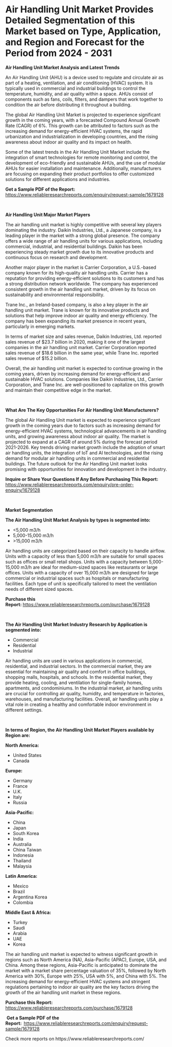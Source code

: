 <p><h1>Air Handling Unit Market Provides Detailed Segmentation of this Market based on Type, Application, and Region and Forecast for the Period from 2024 - 2031</h1></p><p><strong>Air Handling Unit Market Analysis and Latest Trends</strong></p>
<p><p>An Air Handling Unit (AHU) is a device used to regulate and circulate air as part of a heating, ventilation, and air conditioning (HVAC) system. It is typically used in commercial and industrial buildings to control the temperature, humidity, and air quality within a space. AHUs consist of components such as fans, coils, filters, and dampers that work together to condition the air before distributing it throughout a building.</p><p>The global Air Handling Unit Market is projected to experience significant growth in the coming years, with a forecasted Compound Annual Growth Rate (CAGR) of 6%. This growth can be attributed to factors such as the increasing demand for energy-efficient HVAC systems, the rapid urbanization and industrialization in developing countries, and the rising awareness about indoor air quality and its impact on health.</p><p>Some of the latest trends in the Air Handling Unit Market include the integration of smart technologies for remote monitoring and control, the development of eco-friendly and sustainable AHUs, and the use of modular AHUs for easier installation and maintenance. Additionally, manufacturers are focusing on expanding their product portfolios to offer customized solutions for different applications and industries.</p></p>
<p><strong>Get a Sample PDF of the Report:&nbsp;</strong> <a href="https://www.reliableresearchreports.com/enquiry/request-sample/1679128">https://www.reliableresearchreports.com/enquiry/request-sample/1679128</a></p>
<p>&nbsp;</p>
<p><strong>Air Handling Unit Major Market Players</strong></p>
<p><p>The air handling unit market is highly competitive with several key players dominating the industry. Daikin Industries, Ltd., a Japanese company, is a leading player in the market with a strong global presence. The company offers a wide range of air handling units for various applications, including commercial, industrial, and residential buildings. Daikin has been experiencing steady market growth due to its innovative products and continuous focus on research and development.</p><p>Another major player in the market is Carrier Corporation, a U.S.-based company known for its high-quality air handling units. Carrier has a reputation for providing energy-efficient solutions to its customers and has a strong distribution network worldwide. The company has experienced consistent growth in the air handling unit market, driven by its focus on sustainability and environmental responsibility.</p><p>Trane Inc., an Ireland-based company, is also a key player in the air handling unit market. Trane is known for its innovative products and solutions that help improve indoor air quality and energy efficiency. The company has been expanding its market presence in recent years, particularly in emerging markets.</p><p>In terms of market size and sales revenue, Daikin Industries, Ltd. reported sales revenue of $23.7 billion in 2020, making it one of the largest companies in the air handling unit market. Carrier Corporation reported sales revenue of $18.6 billion in the same year, while Trane Inc. reported sales revenue of $15.2 billion.</p><p>Overall, the air handling unit market is expected to continue growing in the coming years, driven by increasing demand for energy-efficient and sustainable HVAC solutions. Companies like Daikin Industries, Ltd., Carrier Corporation, and Trane Inc. are well-positioned to capitalize on this growth and maintain their competitive edge in the market.</p></p>
<p>&nbsp;</p>
<p><strong>What Are The Key Opportunities For Air Handling Unit Manufacturers?</strong></p>
<p><p>The global Air Handling Unit market is expected to experience significant growth in the coming years due to factors such as increasing demand for energy-efficient HVAC systems, technological advancements in air handling units, and growing awareness about indoor air quality. The market is projected to expand at a CAGR of around 5% during the forecast period 2021-2026. Key trends driving market growth include the adoption of smart air handling units, the integration of IoT and AI technologies, and the rising demand for modular air handling units in commercial and residential buildings. The future outlook for the Air Handling Unit market looks promising with opportunities for innovation and development in the industry.</p></p>
<p><strong>Inquire or Share Your Questions If Any Before Purchasing This Report:</strong> <a href="https://www.reliableresearchreports.com/enquiry/pre-order-enquiry/1679128">https://www.reliableresearchreports.com/enquiry/pre-order-enquiry/1679128</a></p>
<p>&nbsp;</p>
<p><strong>Market Segmentation</strong></p>
<p><strong>The Air Handling Unit Market Analysis by types is segmented into:</strong></p>
<p><ul><li><5,000 m3/h</li><li>5,000-15,000 m3/h</li><li>>15,000 m3/h</li></ul></p>
<p><p>Air handling units are categorized based on their capacity to handle airflow. Units with a capacity of less than 5,000 m3/h are suitable for small spaces such as offices or small retail shops. Units with a capacity between 5,000-15,000 m3/h are ideal for medium-sized spaces like restaurants or large offices. Units with a capacity of over 15,000 m3/h are designed for large commercial or industrial spaces such as hospitals or manufacturing facilities. Each type of unit is specifically tailored to meet the ventilation needs of different sized spaces.</p></p>
<p><strong>Purchase this Report:&nbsp;</strong><a href="https://www.reliableresearchreports.com/purchase/1679128">https://www.reliableresearchreports.com/purchase/1679128</a></p>
<p>&nbsp;</p>
<p><strong>The Air Handling Unit Market Industry Research by Application is segmented into:</strong></p>
<p><ul><li>Commercial</li><li>Residential</li><li>Industrial</li></ul></p>
<p><p>Air handling units are used in various applications in commercial, residential, and industrial sectors. In the commercial market, they are essential for maintaining air quality and comfort in office buildings, shopping malls, hospitals, and schools. In the residential market, they provide heating, cooling, and ventilation for single-family homes, apartments, and condominiums. In the industrial market, air handling units are crucial for controlling air quality, humidity, and temperature in factories, warehouses, and manufacturing facilities. Overall, air handling units play a vital role in creating a healthy and comfortable indoor environment in different settings.</p></p>
<p>&nbsp;</p>
<p><strong>In terms of Region, the Air Handling Unit Market Players available by Region are:</strong></p>
<p>
    <p> <strong> North America: </strong>
        <ul>
            <li>United States</li>
            <li>Canada</li>
        </ul>
        </p> 
    <p> <strong> Europe: </strong>
        <ul>
            <li>Germany</li>
            <li>France</li>
            <li>U.K.</li>
            <li>Italy</li>
            <li>Russia</li>
        </ul>
        </p> 
    <p> <strong> Asia-Pacific: </strong>
        <ul>
            <li>China</li>
            <li>Japan</li>
            <li>South Korea</li>
            <li>India</li>
            <li>Australia</li>
            <li>China Taiwan</li>
            <li>Indonesia</li>
            <li>Thailand</li>
            <li>Malaysia</li>
        </ul>
        </p> 
    <p> <strong> Latin America: </strong>
        <ul>
            <li>Mexico</li>
            <li>Brazil</li>
            <li>Argentina Korea</li>
            <li>Colombia</li>
        </ul>
        </p> 
    <p> <strong> Middle East & Africa: </strong>
        <ul>
            <li>Turkey</li>
            <li>Saudi</li>
            <li>Arabia</li>
            <li>UAE</li>
            <li>Korea</li>
        </ul>
    </p>
    </p>
<p><p>The air handling unit market is expected to witness significant growth in regions such as North America (NA), Asia-Pacific (APAC), Europe, USA, and China. Among these regions, Asia-Pacific is anticipated to dominate the market with a market share percentage valuation of 35%, followed by North America with 30%, Europe with 25%, USA with 5%, and China with 5%. The increasing demand for energy-efficient HVAC systems and stringent regulations pertaining to indoor air quality are the key factors driving the growth of the air handling unit market in these regions.</p></p>
<p><strong>Purchase this Report: </strong><a href="https://www.reliableresearchreports.com/purchase/1679128">https://www.reliableresearchreports.com/purchase/1679128</a></p>
<p>&nbsp;<strong>Get a Sample PDF of the Report:&nbsp;&nbsp;</strong><a href="https://www.reliableresearchreports.com/enquiry/request-sample/1679128">https://www.reliableresearchreports.com/enquiry/request-sample/1679128</a></p>
<p><strong></strong></p>
<p>Check more reports on https://www.reliableresearchreports.com/</p>